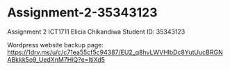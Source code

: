 # Assignment-2-35343123
Assignment 2 ICT1711
Elicia Chikandiwa
Student ID: 35343123

Wordpress website backup page: https://1drv.ms/u/c/c71ea55cf5c94387/EU2_q8hvLWVHlbDc8YutUucBRGNABkkk5o9_UedXnM7HiQ?e=ltiXd5


